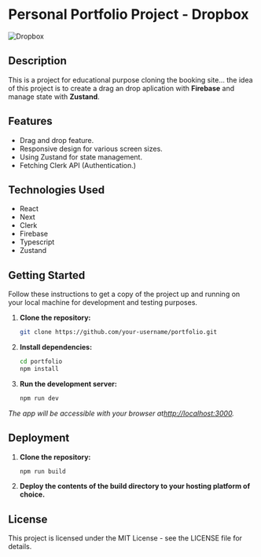 # Personal Portfolio Project - Dropbox

![Dropbox](https://github.com/ilgarcia/Portfolio-Dropbox/assets/60369262/ea68b03a-1912-40a6-be42-634e497dc669)

## Description

This is a project for educational purpose cloning the booking site... the idea of this project is to create a drag an drop aplication with **Firebase** and manage state with **Zustand**.

## Features

- Drag and drop feature.
- Responsive design for various screen sizes.
- Using Zustand for state management.
- Fetching Clerk API (Authentication.)

## Technologies Used

- React
- Next
- Clerk
- Firebase
- Typescript
- Zustand

## Getting Started

Follow these instructions to get a copy of the project up and running on your local machine for development and testing purposes.

1. **Clone the repository:**

   ```bash
   git clone https://github.com/your-username/portfolio.git
   ```
   
2. **Install dependencies:**

   ```bash
   cd portfolio
   npm install
   ```

3. **Run the development server:**

   ```bash
   npm run dev
   ```

*The app will be accessible with your browser at[http://localhost:3000](http://localhost:3000).*

## Deployment

1. **Clone the repository:**

   ```bash
   npm run build
   ```
   
3. **Deploy the contents of the build directory to your hosting platform of choice.**

## License

This project is licensed under the MIT License - see the LICENSE file for details.
